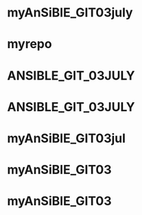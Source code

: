 # myAnSiBlE_GIT03july
# myrepo
# ANSIBLE_GIT_03JULY
# ANSIBLE_GIT_03JULY
# myAnSiBlE_GIT03jul
# myAnSiBlE_GIT03
# myAnSiBlE_GIT03
